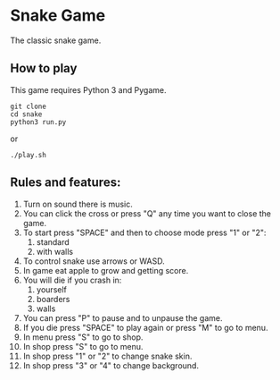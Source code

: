 # Snake Game 

The classic snake game.

## How to play

This game requires Python 3 and Pygame.

```
git clone 
cd snake
python3 run.py
```

or 

```
./play.sh
```

## Rules and features:

1. Turn on sound there is music.
2. You can click the cross or press "Q" any time you want to close the game.
3. To start press "SPACE" and then to choose mode press "1" or "2":
   1) standard
   2) with walls
4. To control snake use arrows or WASD.
5. In game eat apple to grow and getting score.
6. You will die if you crash in:
   1) yourself
   2) boarders
   3) walls
7. You can press "P" to pause and to unpause the game.
8. If you die press "SPACE" to play again or press "M" to go to menu.
9. In menu press "S" to go to shop.
10. In shop press "S" to go to menu.
11. In shop press "1" or "2" to change snake skin.
12. In shop press "3" or "4" to change background.
